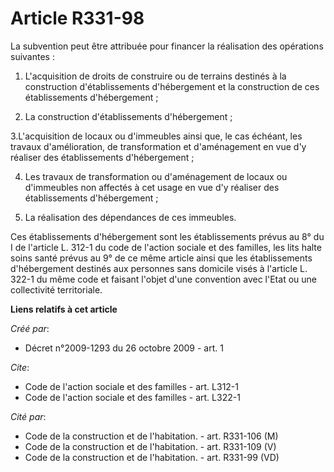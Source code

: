 # Article R331-98

La subvention peut être attribuée pour financer la réalisation des opérations suivantes : 

1. L'acquisition de droits de construire ou de terrains destinés à la construction d'établissements d'hébergement et la
construction de ces établissements d'hébergement ; 

2. La construction d'établissements d'hébergement ; 

3.L'acquisition de locaux ou d'immeubles ainsi que, le cas échéant, les travaux d'amélioration, de transformation et
d'aménagement en vue d'y réaliser des établissements d'hébergement ; 

4. Les travaux de transformation ou d'aménagement de locaux ou d'immeubles non affectés à cet usage en vue d'y réaliser des
établissements d'hébergement ; 

5. La réalisation des dépendances de ces immeubles. 

Ces établissements d'hébergement sont les établissements prévus au 8° du I de l'article L. 312-1 du code de l'action sociale
et des familles, les lits halte soins santé prévus au 9° de ce même article ainsi que les établissements d'hébergement
destinés aux personnes sans domicile visés à l'article L. 322-1 du même code et faisant l'objet d'une convention avec l'Etat
ou une collectivité territoriale.

**Liens relatifs à cet article**

_Créé par_:

  - Décret n°2009-1293 du 26 octobre 2009 - art. 1

_Cite_:

  - Code de l'action sociale et des familles - art. L312-1
  - Code de l'action sociale et des familles - art. L322-1

_Cité par_:

  - Code de la construction et de l'habitation. - art. R331-106 (M)
  - Code de la construction et de l'habitation. - art. R331-109 (V)
  - Code de la construction et de l'habitation. - art. R331-99 (VD)
